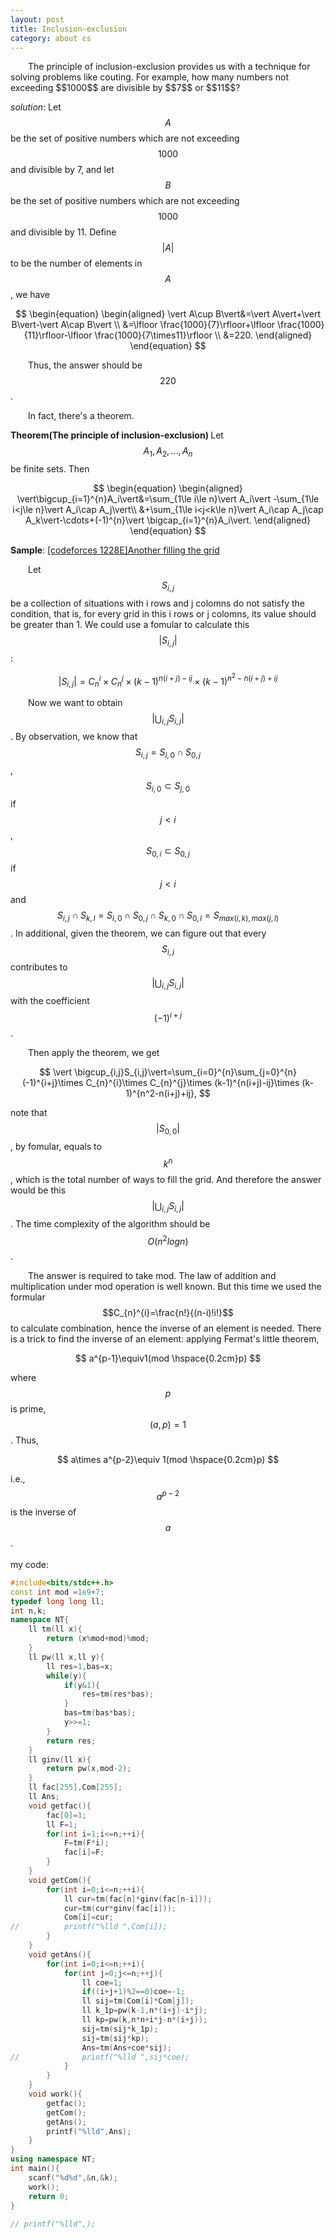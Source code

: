```yaml
---
layout: post
title: Inclusion-exclusion
category: about cs
---
```

<head>
<script type="text/javascript" async
      src="https://cdnjs.cloudflare.com/ajax/libs/mathjax/2.7.5/MathJax.js?config=TeX-MML-AM_CHTML">
    </script>
</head>
&#8195;&#8195;The principle of inclusion-exclusion provides us with a technique for solving problems like couting. For example, how many numbers not exceeding $$1000$$ are divisible by $$7$$ or $$11$$? 

<br>

<i>solution</i>: Let $$A$$ be the set of positive numbers which are not exceeding $$1000$$ and divisible by 7, and let $$B$$ be the set of positive numbers which are not exceeding $$1000$$ and divisible by 11. Define $$\vert A\vert$$ to be the number of elements in $$A$$, we have

<center>

$$
\begin{equation}
    \begin{aligned}
        \vert A\cup B\vert&=\vert A\vert+\vert B\vert-\vert A\cap B\vert \\
        &=\lfloor \frac{1000}{7}\rfloor+\lfloor \frac{1000}{11}\rfloor-\lfloor \frac{1000}{7\times11}\rfloor \\
        &=220.
    \end{aligned}
\end{equation}
$$

</center>

&#8195;&#8195;Thus, the answer should be $$220$$.

&#8195;&#8195;In fact, there's a theorem.
<br>

<strong>Theorem(The principle of inclusion-exclusion) </strong> Let $$A_1, A_2, \dots, A_n$$ be finite sets. Then

<center>

$$
\begin{equation}
    \begin{aligned}
    	\vert\bigcup_{i=1}^{n}A_i\vert&=\sum_{1\le i\le n}\vert A_i\vert -\sum_{1\le i<j\le n}\vert A_i\cap A_j\vert\\
    	&+\sum_{1\le i<j<k\le n}\vert A_i\cap A_j\cap A_k\vert-\cdots+(-1)^{n}\vert \bigcap_{i=1}^{n}A_i\vert.
    \end{aligned}
\end{equation}
$$

</center>

<strong>Sample</strong>: <a href="https://codeforces.com/contest/1228/problem/E">[codeforces 1228E]Another filling the grid</a>

&#8195;&#8195;Let $$S_{i,j}$$ be a collection of situations with i rows and j colomns do not satisfy the condition, that is, for every grid in this i rows or j colomns, its value should be greater than 1. We could use a fomular to calculate this $$\vert S_{i,j}\vert$$:

<center>

$$
\vert S_{i,j}\vert=C_{n}^{i}\times C_{n}^{j}\times (k-1)^{n(i+j)-ij}\times (k-1)^{n^2-n(i+j)+ij}
$$

</center>

&#8195;&#8195;Now we want to obtain $$\vert \bigcup_{i,j}S_{i,j}\vert$$. By observation, we know that $$S_{i,j}=S_{i,0}\cap S_{0,j}$$,  $$S_{i,0}\subset S_{j,0}$$ if $$j<i$$,  $$S_{0,i}\subset S_{0,j}$$ if $$j<i$$ and $$S_{i,j}\cap S_{k,l}=S_{i,0}\cap S_{0,j}\cap S_{k,0}\cap S_{0,l}=S_{max(i,k),max(j,l)}$$. In additional, given the theorem, we can figure out that every  $$S_{i,j}$$ contributes to $$\vert \bigcup_{i,j}S_{i,j}\vert$$ with the coefficient $$(-1)^{i+j}$$. 

&#8195;&#8195;Then apply the theorem, we get

<center>

$$
\vert \bigcup_{i,j}S_{i,j}\vert=\sum_{i=0}^{n}\sum_{j=0}^{n}(-1)^{i+j}\times C_{n}^{i}\times C_{n}^{j}\times (k-1)^{n(i+j)-ij}\times (k-1)^{n^2-n(i+j)+ij},
$$

</center>

note that $$\vert S_{0,0}\vert$$, by fomular, equals to $$k^n$$, which is the total number of ways to fill the grid. And therefore the answer would be this $$\vert \bigcup_{i,j}S_{i,j}\vert$$. The time complexity of the algorithm should be $$O(n^{2}logn)$$.

&#8195;&#8195;The answer is required to take mod. The law of addition and multiplication under mod operation is well known. But this time we used the formular $$C_{n}^{i}=\frac{n!}{(n-i)!i!}$$ to calculate combination, hence the inverse of an element is needed. There is a trick to find the inverse of an element: applying Fermat's little theorem, 

<center>

$$
a^{p-1}\equiv1(mod \hspace{0.2cm}p)
$$

</center>

where $$p$$ is prime, $$(a,p)=1$$. Thus,

<center>

$$
a\times a^{p-2}\equiv 1(mod \hspace{0.2cm}p)
$$

</center>

i.e., $$a^{p-2}$$ is the inverse of $$a$$.
<br>
<br>
my code:
``` c++
#include<bits/stdc++.h>
const int mod =1e9+7;
typedef long long ll;
int n,k;
namespace NT{
	ll tm(ll x){
		return (x%mod+mod)%mod;
	}
	ll pw(ll x,ll y){
		ll res=1,bas=x;
		while(y){
			if(y&1){
				res=tm(res*bas);
			}
			bas=tm(bas*bas);
			y>>=1;
		}
		return res;
	}
	ll ginv(ll x){
		return pw(x,mod-2);
	}
	ll fac[255],Com[255];
	ll Ans;
	void getfac(){
		fac[0]=1;
		ll F=1;
		for(int i=1;i<=n;++i){
			F=tm(F*i);
			fac[i]=F;
		}
	}
	void getCom(){
		for(int i=0;i<=n;++i){
			ll cur=tm(fac[n]*ginv(fac[n-i]));
			cur=tm(cur*ginv(fac[i]));
			Com[i]=cur;
//			printf("%lld ",Com[i]);
		}
	}
	void getAns(){
		for(int i=0;i<=n;++i){
			for(int j=0;j<=n;++j){
				ll coe=1;
				if((i+j+1)%2==0)coe=-1;
				ll sij=tm(Com[i]*Com[j]);
				ll k_1p=pw(k-1,n*(i+j)-i*j);
				ll kp=pw(k,n*n+i*j-n*(i+j));
				sij=tm(sij*k_1p);
				sij=tm(sij*kp);
				Ans=tm(Ans+coe*sij);
//				printf("%lld ",sij*coe);
			}
		}
	}
	void work(){
		getfac();
		getCom();
		getAns();
		printf("%lld",Ans);
	}
}
using namespace NT;
int main(){
	scanf("%d%d",&n,&k);
	work();
	return 0;
}
 
// printf("%lld",);
```
